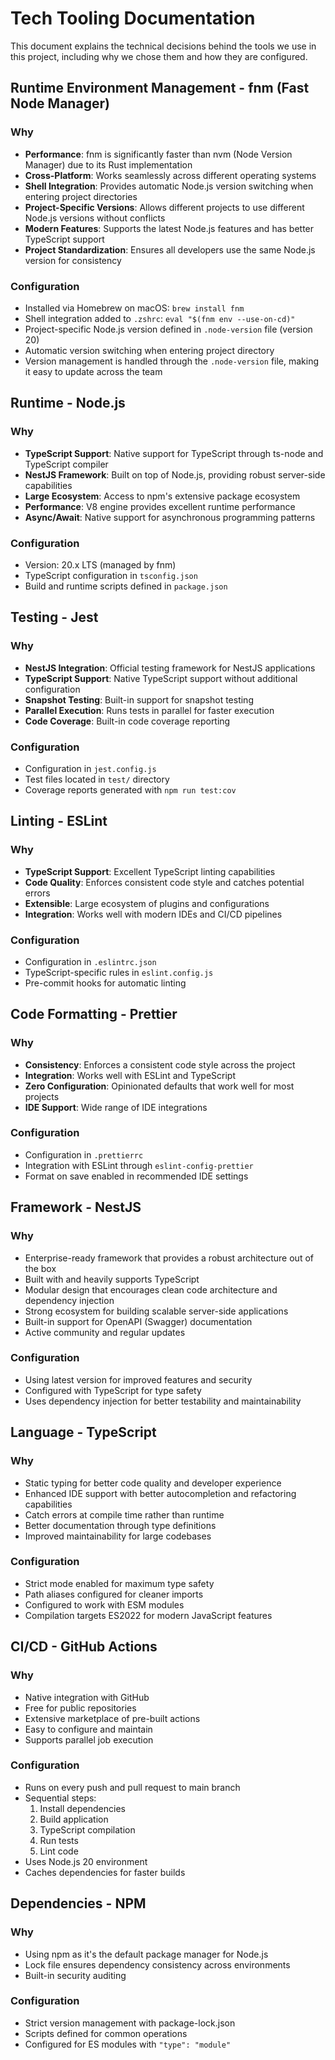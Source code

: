 # Tech Tooling Documentation

This document explains the technical decisions behind the tools we use in this project, including why we chose them and how they are configured.

## Runtime Environment Management - fnm (Fast Node Manager)

### Why

- **Performance**: fnm is significantly faster than nvm (Node Version Manager) due to its Rust implementation
- **Cross-Platform**: Works seamlessly across different operating systems
- **Shell Integration**: Provides automatic Node.js version switching when entering project directories
- **Project-Specific Versions**: Allows different projects to use different Node.js versions without conflicts
- **Modern Features**: Supports the latest Node.js features and has better TypeScript support
- **Project Standardization**: Ensures all developers use the same Node.js version for consistency

### Configuration

- Installed via Homebrew on macOS: `brew install fnm`
- Shell integration added to `.zshrc`: `eval "$(fnm env --use-on-cd)"`
- Project-specific Node.js version defined in `.node-version` file (version 20)
- Automatic version switching when entering project directory
- Version management is handled through the `.node-version` file, making it easy to update across the team

## Runtime - Node.js

### Why

- **TypeScript Support**: Native support for TypeScript through ts-node and TypeScript compiler
- **NestJS Framework**: Built on top of Node.js, providing robust server-side capabilities
- **Large Ecosystem**: Access to npm's extensive package ecosystem
- **Performance**: V8 engine provides excellent runtime performance
- **Async/Await**: Native support for asynchronous programming patterns

### Configuration

- Version: 20.x LTS (managed by fnm)
- TypeScript configuration in `tsconfig.json`
- Build and runtime scripts defined in `package.json`

## Testing - Jest

### Why

- **NestJS Integration**: Official testing framework for NestJS applications
- **TypeScript Support**: Native TypeScript support without additional configuration
- **Snapshot Testing**: Built-in support for snapshot testing
- **Parallel Execution**: Runs tests in parallel for faster execution
- **Code Coverage**: Built-in code coverage reporting

### Configuration

- Configuration in `jest.config.js`
- Test files located in `test/` directory
- Coverage reports generated with `npm run test:cov`

## Linting - ESLint

### Why

- **TypeScript Support**: Excellent TypeScript linting capabilities
- **Code Quality**: Enforces consistent code style and catches potential errors
- **Extensible**: Large ecosystem of plugins and configurations
- **Integration**: Works well with modern IDEs and CI/CD pipelines

### Configuration

- Configuration in `.eslintrc.json`
- TypeScript-specific rules in `eslint.config.js`
- Pre-commit hooks for automatic linting

## Code Formatting - Prettier

### Why

- **Consistency**: Enforces a consistent code style across the project
- **Integration**: Works well with ESLint and TypeScript
- **Zero Configuration**: Opinionated defaults that work well for most projects
- **IDE Support**: Wide range of IDE integrations

### Configuration

- Configuration in `.prettierrc`
- Integration with ESLint through `eslint-config-prettier`
- Format on save enabled in recommended IDE settings

## Framework - NestJS

### Why

- Enterprise-ready framework that provides a robust architecture out of the box
- Built with and heavily supports TypeScript
- Modular design that encourages clean code architecture and dependency injection
- Strong ecosystem for building scalable server-side applications
- Built-in support for OpenAPI (Swagger) documentation
- Active community and regular updates

### Configuration

- Using latest version for improved features and security
- Configured with TypeScript for type safety
- Uses dependency injection for better testability and maintainability

## Language - TypeScript

### Why

- Static typing for better code quality and developer experience
- Enhanced IDE support with better autocompletion and refactoring capabilities
- Catch errors at compile time rather than runtime
- Better documentation through type definitions
- Improved maintainability for large codebases

### Configuration

- Strict mode enabled for maximum type safety
- Path aliases configured for cleaner imports
- Configured to work with ESM modules
- Compilation targets ES2022 for modern JavaScript features

## CI/CD - GitHub Actions

### Why

- Native integration with GitHub
- Free for public repositories
- Extensive marketplace of pre-built actions
- Easy to configure and maintain
- Supports parallel job execution

### Configuration

- Runs on every push and pull request to main branch
- Sequential steps:
  1. Install dependencies
  2. Build application
  3. TypeScript compilation
  4. Run tests
  5. Lint code
- Uses Node.js 20 environment
- Caches dependencies for faster builds

## Dependencies - NPM

### Why

- Using npm as it's the default package manager for Node.js
- Lock file ensures dependency consistency across environments
- Built-in security auditing

### Configuration

- Strict version management with package-lock.json
- Scripts defined for common operations
- Configured for ES modules with `"type": "module"`
